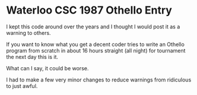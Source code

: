 # Waterloo CSC 1987 Othello Entry

I kept this code around over the years and I thought I would post it as a warning to others.

If you want to know what you get a decent coder tries to write an Othello program from scratch in about 16 hours straight (all night)
for tournament the next day this is it.  

What can I say, it could be worse.

I had to make a few very minor changes to reduce warnings from ridiculous to just awful.
